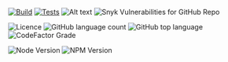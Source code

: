 [![Build](https://github.com/TiagoVenceslau/decorator-validation/actions/workflows/nodejs-build.yaml/badge.svg)](http://www.pdmfc.com)
[![Tests](https://github.com/TiagoVenceslau/decorator-validation/actions/workflows/jest-test.yaml/badge.svg)](http://www.pdmfc.com)
![Alt text](https://raw.github.com/TiagoVenceslau/decorator-validation/master/workdocs/badges/badge-lines.svg?sanitize=true)
![Snyk Vulnerabilities for GitHub Repo](https://img.shields.io/snyk/vulnerabilities/github/TiagoVenceslau/decorator-validation?style=plastic)

![Licence](https://img.shields.io/github/license/TiagoVenceslau/decorator-validation.svg)
![GitHub language count](https://img.shields.io/github/languages/count/TiagoVenceslau/decorator-validation?style=plastic)
![GitHub top language](https://img.shields.io/github/languages/top/TiagoVenceslau/decorator-validation?style=plastic)
![CodeFactor Grade](https://img.shields.io/codefactor/grade/github/TiagoVenceslau/decorator-validation/master?style=plastic)

![Node Version](https://img.shields.io/badge/dynamic/json.svg?url=https%3A%2F%2Fraw.githubusercontent.com%2Fbadges%2Fshields%2Fmaster%2Fpackage.json&label=Node&query=$.engines.node&colorB=blue)
![NPM Version](https://img.shields.io/badge/dynamic/json.svg?url=https%3A%2F%2Fraw.githubusercontent.com%2Fbadges%2Fshields%2Fmaster%2Fpackage.json&label=NPM&query=$.engines.npm&colorB=orange)
